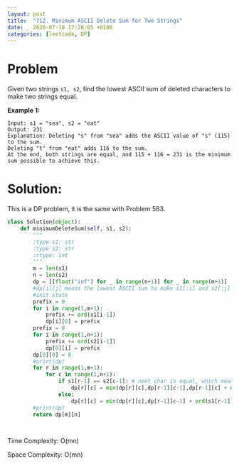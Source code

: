 ```yaml
---
layout: post
title:  "712. Minimum ASCII Delete Sum for Two Strings"
date:   2020-07-18 17:28:05 +0100
categories: [leetcode, DP]
---
```


# Problem

Given two strings `s1, s2`, find the lowest ASCII sum of deleted characters to make two strings equal.

**Example 1:**

```
Input: s1 = "sea", s2 = "eat"
Output: 231
Explanation: Deleting "s" from "sea" adds the ASCII value of "s" (115) to the sum.
Deleting "t" from "eat" adds 116 to the sum.
At the end, both strings are equal, and 115 + 116 = 231 is the minimum sum possible to achieve this.
```



# Solution:

This is a DP problem, it is the same with Problem 583.

```python
class Solution(object):
    def minimumDeleteSum(self, s1, s2):
        """
        :type s1: str
        :type s2: str
        :rtype: int
        """
        m = len(s1)
        n = len(s2)
        dp = [[float("inf") for _ in range(n+1)] for _ in range(m+1)]
        #dp[i][j] means the lowest ASCII sum to make s1[:i] and s2[:j] equal, we will add padding to the left and top side
        #init state
        prefix = 0
        for i in range(1,m+1):
            prefix += ord(s1[i-1])
            dp[i][0] = prefix
        prefix = 0
        for i in range(1,n+1):
            prefix += ord(s2[i-1])
            dp[0][i] = prefix
        dp[0][0] = 0
        #print(dp)
        for r in range(1,m+1):
            for c in range(1,n+1):
                if s1[r-1] == s2[c-1]: # next char is equal, which mean we don't need to delete char if we shift the state from dp[r-1][c-1]
                    dp[r][c] = min(dp[r][c],dp[r-1][c-1],dp[r-1][c] + ord(s1[r-1]), dp[r][c-1] + ord(s2[c-1]))
                else:
                    dp[r][c] = min(dp[r][c],dp[r-1][c-1] + ord(s1[r-1]) + ord(s2[c-1]),dp[r-1][c] + ord(s1[r-1]), dp[r][c-1] + ord(s2[c-1]))
        #print(dp)
        return dp[m][n]

        
```

Time Complexity: O(mn)

Space Complexity: O(mn)
